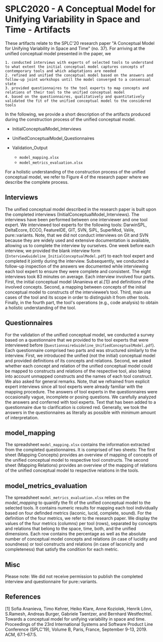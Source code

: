 # SPLC2020 - A Conceptual Model for Unifying Variability in Space and Time - Artifacts

These artifacts relate to the SPLC'20 research paper "A Conceptual Model for Unifying Variability in Space and Time" (no. 37). For arriving at the unified conceptual model presented in the paper, we

	1. conducted interviews with experts of selected tools to understand to what extent the initial conceptual model captures concepts of contemporary tools and which adaptations are needed
	2. refined and unified the conceptual model based on the answers and follow-up joint workshops until the model converged to a consensual state
	3. provided questionnaires to the tool experts to map concepts and relations of their tool to the unified conceptual model 
	4. based on the questionnaires, qualitatively and quantitatively validated the fit of the unified conceptual model to the considered tools

In the following, we provide a short description of the artifacts produced during the construction process of the unified conceptual model.


* InitialConceptualModel_Interviews

* UnifiedConceptualModel_Questionnaires

* Validation_Output
    * `model_mapping.xlsx`
    * `model_metrics_evaluation.xlsx`

For a holistic understanding of the construction process of the unified conceptual model, we refer to Figure 4 of the research paper where we describe the complete process.

## Interviews 

The unified conceptual model described in the research paper is built upon the completed interviews (InitialConceptualModel_Interviews). 
The interviews have been performed between one interviewer and one tool expert. We interviewed tool experts for the following tools: DarwinSPL, DeltaEcore, ECCO, FeatureIDE, GIT, SVN, SiPL, SuperMod, VaVe, pure::variants. Note, that we did not conduct interviews on Git and SVN because they are widely used and extensive documentation is available, allowing us to complete the interview by ourselves. One week before each interview, we provided the blank interview form (`InterviewGuideline_InitialConceptualModel.pdf`) to each tool expert and completed it jointly during the interview. Subsequently, we conducted a follow-up inspection of the answers we documented while interviewing each tool expert to ensure they were complete and consistent. The eight interviews took 83 minutes on average.
Each interview involved four parts. First, the initial conceptual model (Ananieva et al.[1]) and definitions of the involved concepts. Second, a mapping between concepts of the initial conceptual model to constructs of the interviewee’s tool. Third, main use cases of the tool and its scope in order to distinguish it from other tools. Finally, in the fourth part, the tool's operations (e.g., code analysis) to obtain a holistic understanding of the tool.

## Questionnaires 

For the validation of the unified conceptual model, we conducted a survey based on a questionnaire that we provided to the tool experts that were interviewed before (`QuestionnaireGuideline_UnifiedConceptualModel.pdf`). Each questionnaire comprised two parts and was structured similarly to the interview. First, we introduced the unified (not the initial) conceptual model and provided definitions of its concepts and relations. Second, we asked whether each concept and relation of the unified conceptual model could be mapped to constructs and relations of the respective tool, also taking into account unmapped constructs and the names of each tool construct. We also asked for general remarks. Note, that we refrained from explicit expert interviews since all tool experts were already familiar with the mapping procedure. The answers of tool experts in the questionnaires were occasionally vague, incomplete or posing questions. We carefully analyzed the answers and conferred with tool experts. Text that has been added to a questionnaire due to clarification is colored red. Generally, we took the answers in the questionnaires as literally as possible with minimum amount of interpretation.

## model_mapping

The spreadsheet `model_mapping.xlsx` contains the information extracted from the completed questionnaires. It is comprised of two sheets: The first sheet (Mapping Concepts) provides an overview of mapping of concepts of the unified conceptual model to respective tool constructs. The second sheet (Mapping Relations) provides an overview of the mapping of relations of the unified conceptual model to respective relations in the tools. 

## model_metrics_evaluation 

The spreadsheet `model_metrics_evaluation.xlsx` relies on the *model_mapping* to quantify the fit of the unified conceptual model to the selected tools. It contains numeric results for mapping each tool individually based on four definded metrics (laconic, lucid, complete, sound). For the definition of the four metrics, we refer to the research paper. We display the values of the four metrics (columns) per tool (rows), separated by concepts and relations that belong to the space, time, both, and the unified dimensions. Each row contains the percentage as well as the absolute number of conceptual model concepts and relations (in case of lucidity and soundness) or tool constructs and relations (in case of laconicity and completeness) that satisfy the condition for each metric.

## Misc

Please note: We did not receive permission to publish the completed interview and questionnaire for pure::variants.

## References

[1] Sofia  Ananieva,  Timo  Kehrer,  Heiko  Klare,  Anne  Koziolek,  Henrik  Lönn,  S.Ramesh, Andreas Burger, Gabriele Taentzer, and Bernhard Westfechtel. Towards a conceptual model for unifying variability in space and time. Proceedings of the 23rd International Systems and Software Product Line Conference (SPLC’19), Volume B, Paris, France, September 9-13, 2019. ACM, 67:1–67:5.
